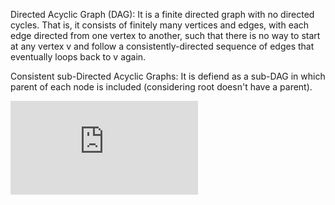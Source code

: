 Directed Acyclic Graph (DAG): It is a finite directed graph with no directed cycles. That is, it consists of finitely many vertices and edges, with each edge directed from one vertex to another, such that there is no way to start at any vertex v and follow a consistently-directed sequence of edges that eventually loops back to v again.

Consistent sub-Directed Acyclic Graphs: It is defiend as a sub-DAG in which parent of each node is included (considering root doesn't have a parent).

![alt tag](https://github.com/KaushalVikrant/Analysis_of_Algorithms/blob/master/Consistent-sub-DAGs/example.pdf)
